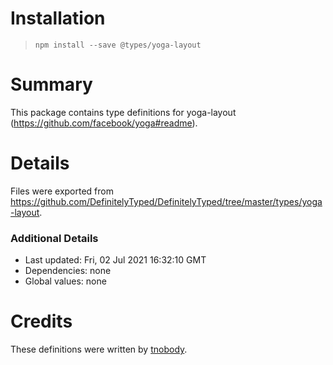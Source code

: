 # Installation
> `npm install --save @types/yoga-layout`

# Summary
This package contains type definitions for yoga-layout (https://github.com/facebook/yoga#readme).

# Details
Files were exported from https://github.com/DefinitelyTyped/DefinitelyTyped/tree/master/types/yoga-layout.

### Additional Details
 * Last updated: Fri, 02 Jul 2021 16:32:10 GMT
 * Dependencies: none
 * Global values: none

# Credits
These definitions were written by [tnobody](https://github.com/tnobody).
